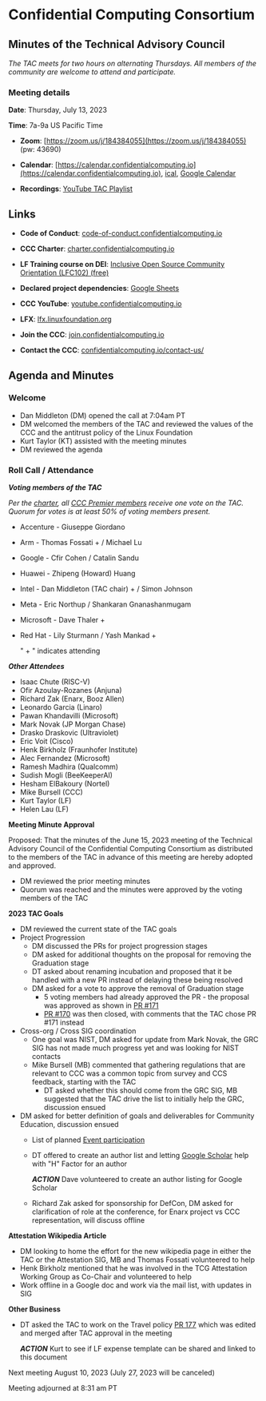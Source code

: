 # Confidential Computing Consortium

## Minutes of the Technical Advisory Council

*The TAC meets for two hours on alternating Thursdays. All members of the community are welcome to attend and participate.*

### Meeting details

**Date**: Thursday, July 13, 2023

**Time**: 7a-9a US Pacific Time

* **Zoom**: [https://zoom.us/j/184384055](https://zoom.us/j/184384055) (pw: 43690)

* **Calendar**: [https://calendar.confidentialcomputing.io](https://calendar.confidentialcomputing.io),
[ical](https://calendar.google.com/calendar/ical/c\_c0pcihr7n2n1k3a38i32d9ag10%40group.calendar.google.com/public/basic.ics),
[Google Calendar](https://calendar.google.com/calendar/u/0/r?cid=c\_c0pcihr7n2n1k3a38i32d9ag10@group.calendar.google.com)

* **Recordings**: [YouTube TAC Playlist](https://www.youtube.com/playlist?list=PLmfkUJc39uMjaB_I1dYW72I44kr9QzG_B)

## Links

* **Code of Conduct**: [code-of-conduct.confidentialcomputing.io](https://code-of-conduct.confidentialcomputing.io)

* **CCC Charter**: [charter.confidentialcomputing.io](https://charter.confidentialcomputing.io)

* **LF Training course on DEI**: [Inclusive Open Source Community Orientation (LFC102) (free)](https://training.linuxfoundation.org/training/inclusive-open-source-community-orientation-lfc102/)

* **Declared project dependencies**: [Google Sheets](https://docs.google.com/spreadsheets/d/1UKnbbGWXYLjnPZsox3zmYo59nv3XSXjePfas5E2fER0/edit#gid=0)

* **CCC YouTube**: [youtube.confidentialcomputing.io](https://youtube.confidentialcomputing.io)

* **LFX**: [lfx.linuxfoundation.org](https://lfx.linuxfoundation.org)

* **Join the CCC**: [join.confidentialcomputing.io](https://join.confidentialcomputing.io)

* **Contact the CCC**: [confidentialcomputing.io/contact-us/](https://confidentialcomputing.io/contact-us/)

## Agenda and Minutes

### Welcome

* Dan Middleton (DM) opened the call at 7:04am PT
* DM welcomed the members of the TAC and reviewed the values of the CCC and the antitrust policy of the Linux Foundation
* Kurt Taylor (KT) assisted with the meeting minutes
* DM reviewed the agenda

### Roll Call / Attendance

***Voting members of the TAC***

*Per the [charter](https://charter.confidentialcomputing.io), all [CCC Premier members](https://confidentialcomputing.io/members/) receive one vote on the TAC. Quorum for votes is at least 50% of voting members present.*

* Accenture - Giuseppe Giordano 
* Arm - Thomas Fossati + / Michael Lu
* Google - Cfir Cohen / Catalin Sandu 
* Huawei - Zhipeng (Howard) Huang 
* Intel - Dan Middleton (TAC chair) + / Simon Johnson
* Meta - Eric Northup / Shankaran Gnanashanmugam
* Microsoft - Dave Thaler +
* Red Hat - Lily Sturmann / Yash Mankad +

   " + " indicates attending

***Other Attendees***

* Isaac Chute (RISC-V)
* Ofir Azoulay-Rozanes (Anjuna)
* Richard Zak (Enarx, Booz Allen)
* Leonardo Garcia (Linaro)
* Pawan Khandavilli (Microsoft)
* Mark Novak (JP Morgan Chase)
* Drasko Draskovic (Ultraviolet)
* Eric Voit (Cisco)
* Henk Birkholz (Fraunhofer Institute)
* Alec Fernandez (Microsoft)
* Ramesh Madhira (Qualcomm)
* Sudish Mogli (BeeKeeperAI)
* Hesham ElBakoury (Nortel)
* Mike Bursell (CCC)
* Kurt Taylor (LF)
* Helen Lau (LF)


**Meeting Minute Approval**

Proposed: That the minutes of the June 15, 2023 meeting of the Technical Advisory Council of the Confidential Computing Consortium as distributed to the members of the TAC in advance of this meeting are hereby adopted and approved.

* DM reviewed the prior meeting minutes
* Quorum was reached and the minutes were approved by the voting members of the TAC


**2023 TAC Goals**

* DM reviewed the current state of the TAC goals
* Project Progression
   * DM discussed the PRs for project progression stages
   * DM asked for additional thoughts on the proposal for removing the Graduation stage
   * DT asked about renaming incubation and proposed that it be handled with a new PR instead of delaying these being resolved
   * DM asked for a vote to approve the removal of Graduation stage
      * 5 voting members had already approved the PR - the proposal was approved as shown in [PR #171](https://github.com/confidential-computing/governance/pull/171)
      * [PR #170](https://github.com/confidential-computing/governance/pull/170) was then closed, with comments that the TAC chose PR #171 instead
* Cross-org / Cross SIG coordination
   * One goal was NIST, DM asked for update from Mark Novak, the GRC SIG has not made much progress yet and was looking for NIST contacts
   * Mike Bursell (MB) commented that gathering regulations that are relevant to CCC was a common topic from survey and CCS feedback, starting with the TAC
      * DT asked whether this should come from the GRC SIG, MB suggested that the TAC drive the list to initially help the GRC, discussion ensued
* DM asked for better definition of goals and deliverables for Community Education, discussion ensued
   * List of planned [Event participation](https://docs.google.com/spreadsheets/d/1DntsVhFh03bQA1CfpH0phR_Y9cZpWyd6M5gYAP5UFp0/edit?pli=1#gid=386640387)
   * DT offered to create an author list and letting [Google Scholar](https://scholar.google.com/citations?view_op=list_works&hl=en&user=QMoSURoAAAAJ&gmla=AMpAcmSQFtRlf-V1oLpmeqtI6mDuttPZCqaM-SZHYrBBU7KzxHTgZrLjW1-6K9pvIlJQ-3dBDTj74PlTX1v9Xvg7NLfQS__eqlZAwQDCgrWcpTnw8mhNEBvXHfuSig) help with "H" Factor for an author

     ***ACTION*** Dave volunteered to create an author listing for Google Scholar
   
   * Richard Zak asked for sponsorship for DefCon, DM asked for clarification of role at the conference, for Enarx project vs CCC representation, will discuss offline


**Attestation Wikipedia Article**

* DM looking to home the effort for the new wikipedia page in either the TAC or the Attestation SIG, MB and Thomas Fossati volunteered to help
* Henk Birkholz mentioned that he was involved in the TCG Attestation Working Group as Co-Chair and volunteered to help
* Work offline in a Google doc and work via the mail list, with updates in SIG


**Other Business**

* DT asked the TAC to work on the Travel policy [PR 177](https://github.com/confidential-computing/governance/pull/177) which was edited and merged after TAC approval in the meeting

   ***ACTION*** Kurt to see if LF expense template can be shared and linked to this document


Next meeting August 10, 2023 (July 27, 2023 will be canceled)

Meeting adjourned at 8:31 am PT
